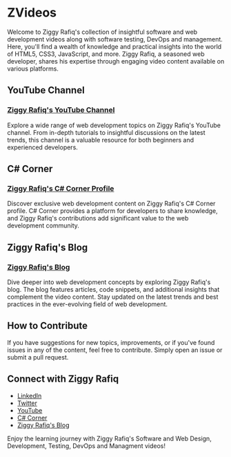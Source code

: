 # ZVideos

Welcome to Ziggy Rafiq's collection of insightful software and web development videos along with software testing, DevOps and management. Here, you'll find a wealth of knowledge and practical insights into the world of HTML5, CSS3, JavaScript, and more. Ziggy Rafiq, a seasoned web developer, shares his expertise through engaging video content available on various platforms.

## YouTube Channel

### [Ziggy Rafiq's YouTube Channel](https://www.youtube.com/ziggyrafiq)

Explore a wide range of web development topics on Ziggy Rafiq's YouTube channel. From in-depth tutorials to insightful discussions on the latest trends, this channel is a valuable resource for both beginners and experienced developers.

## C# Corner

### [Ziggy Rafiq's C# Corner Profile](https://www.c-sharpcorner.com/members/ziggy-rafiq)

Discover exclusive web development content on Ziggy Rafiq's C# Corner profile. C# Corner provides a platform for developers to share knowledge, and Ziggy Rafiq's contributions add significant value to the web development community.

## Ziggy Rafiq's Blog

### [Ziggy Rafiq's Blog](https://blog.ziggyrafiq.com/)

Dive deeper into web development concepts by exploring Ziggy Rafiq's blog. The blog features articles, code snippets, and additional insights that complement the video content. Stay updated on the latest trends and best practices in the ever-evolving field of web development.

## How to Contribute

If you have suggestions for new topics, improvements, or if you've found issues in any of the content, feel free to contribute. Simply open an issue or submit a pull request.

## Connect with Ziggy Rafiq

- [LinkedIn](https://www.linkedin.com/in/ziggyrafiq/)
- [Twitter](https://twitter.com/ZiggyRafiq)
- [YouTube](https://www.youtube.com/user/ZiggyRafiq)
- [C# Corner](https://www.c-sharpcorner.com/members/ziggy-rafiq)
- [Ziggy Rafiq's Blog](https://www.ziggyrafiq.com/)

Enjoy the learning journey with Ziggy Rafiq's Software and Web Design, Development, Testing, DevOps and Managment videos!
